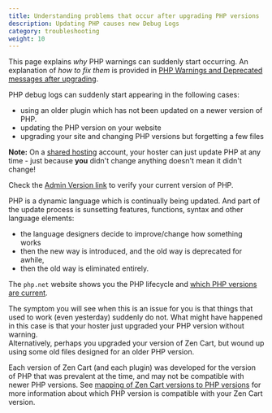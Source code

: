 ```yaml
---
title: Understanding problems that occur after upgrading PHP versions 
description: Updating PHP causes new Debug Logs 
category: troubleshooting
weight: 10
---
```


This page explains *why* PHP warnings can suddenly start occurring.  An explanation of *how to fix them* is provided in [PHP Warnings and Deprecated messages after upgrading](/user/upgrading/php_warnings/).

PHP debug logs can suddenly start appearing in the following cases: 

- using an older plugin which has not been updated on a newer version of PHP.
- updating the PHP version on your website
- upgrading your site and changing PHP versions but forgetting a few files

**Note:** On a [shared hosting](/user/first_steps/hosting/#hosting-companies) account, your hoster can just update PHP at any time - just because **you** didn't change anything doesn't mean it didn't change!  

Check the [Admin Version link](/user/admin_pages/admin_version/) to verify your current version of PHP. 

PHP is a dynamic language which is continually being updated.  And part of the update process is sunsetting features, functions, syntax and other language elements: 

- the language designers decide to improve/change how something works
- then the new way is introduced, and the old way is deprecated for awhile, 
- then the old way is eliminated entirely. 

The `php.net` website shows you the PHP lifecycle and [which PHP versions are current](https://www.php.net/supported-versions.php). 

The symptom you will see when this is an issue for you is that things that used to work (even yesterday) suddenly do not. 
What might have happened in this case is that your hoster just upgraded your PHP version without warning.  
Alternatively, perhaps you upgraded your version of Zen Cart, but wound up using some old files designed for an older PHP version.

Each version of Zen Cart (and each plugin) was developed for the version of PHP that was prevalent at the time, and may not be compatible with newer PHP versions.
See [mapping of Zen Cart versions to PHP versions](/user/first_steps/server_requirements/#php-version) for more information about which PHP version is compatible with your Zen Cart version. 



